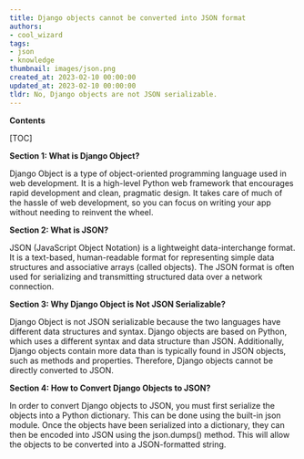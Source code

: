 ```yaml
---
title: Django objects cannot be converted into JSON format
authors:
- cool_wizard
tags:
- json
- knowledge
thumbnail: images/json.png
created_at: 2023-02-10 00:00:00
updated_at: 2023-02-10 00:00:00
tldr: No, Django objects are not JSON serializable.
---
```


**Contents**

[TOC]

**Section 1: What is Django Object?**

Django Object is a type of object-oriented programming language used in web development. It is a high-level Python web framework that encourages rapid development and clean, pragmatic design. It takes care of much of the hassle of web development, so you can focus on writing your app without needing to reinvent the wheel.

**Section 2: What is JSON?**

JSON (JavaScript Object Notation) is a lightweight data-interchange format. It is a text-based, human-readable format for representing simple data structures and associative arrays (called objects). The JSON format is often used for serializing and transmitting structured data over a network connection.

**Section 3: Why Django Object is Not JSON Serializable?**

Django Object is not JSON serializable because the two languages have different data structures and syntax. Django objects are based on Python, which uses a different syntax and data structure than JSON. Additionally, Django objects contain more data than is typically found in JSON objects, such as methods and properties. Therefore, Django objects cannot be directly converted to JSON. 

**Section 4: How to Convert Django Objects to JSON?**

In order to convert Django objects to JSON, you must first serialize the objects into a Python dictionary. This can be done using the built-in json module. Once the objects have been serialized into a dictionary, they can then be encoded into JSON using the json.dumps() method. This will allow the objects to be converted into a JSON-formatted string.
